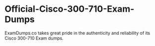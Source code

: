 # Official-Cisco-300-710-Exam-Dumps
ExamDumps.co takes great pride in the authenticity and reliability of its Cisco 300-710 Exam dumps.
